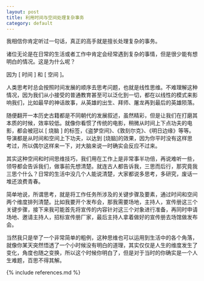 ```yaml
---
layout: post
title: 利用时间与空间处理复杂事务
category: default
---
```



我相信你肯定听过一句话，真正的高手就是擅长处理复杂的事务。

诸位无论是在日常的生活或者工作中肯定会经常遇到复杂的事情，但是很少能有想明白的情况。这是为什么呢？

因为 [ 时间 ] 和 [ 空间 ]。

人类思考时总会按照时间发展的顺序去思考问题，也就是线性思维。不难理解这种情况，因为我们从小接受的普通教育甚至可以泛化到一切，都在以线性的模式来影响我们，比如最早的神话故事，从英雄的出生、拜师、屠龙再到最后的英雄陨落。

随便翻开一本历史古籍都是不同朝代的发展叙述，虽然精彩，但是让我们在打磨其本质的时候，效率较低。就像你看惯了传统的电影，稍微从时间上下点功夫的电影，都会被冠以 [ 烧脑 ] 的标签，《盗梦空间》、《敦刻尔克》、《明日边缘》等等。导演都是从时间和空间上下功夫，以达到 [烧脑]的效果，因为你平时没有这样思考过，所以偶尔这样来一下，对大脑来说一时确实会反应不过来。

其实这种空间和时间思维技巧，我们用在工作上是非常事半功倍，再说难听一些，领导都会告诉我们，做事前先想清楚。就连古人都告诉我，三思而后行，那究竟我三思个什么？日常的生活中没几个人能说清楚，大家都说多思考，多研究，废话一堆还浪费青春。

简单地说，所谓思考，就是将工作任务所涉及的关键步骤及要素，通过时间和空间两个维度排列清楚。比如我要开个发布会，那我需要场地，主持人，宣传册这三个关键步骤，接下来我可能首先将宣传的内容针对这三个对象进行准备，再同时申请场地、邀请主持人，招标宣传册厂家，最后主持人拿着做好的宣传册去场馆做发布会。

当然我只是举了一个非常简单的粗例，这种思维也可以运用到生活中的各个角落，就像你某天突然悟透了一个小时候没有明白的道理，其实仅仅是人生的维度发生了变化，角度也随之变换，所以这个时候你明白了，但是对于当时的你确实是一个人生难题，百思不得其解。



{% include references.md %}
